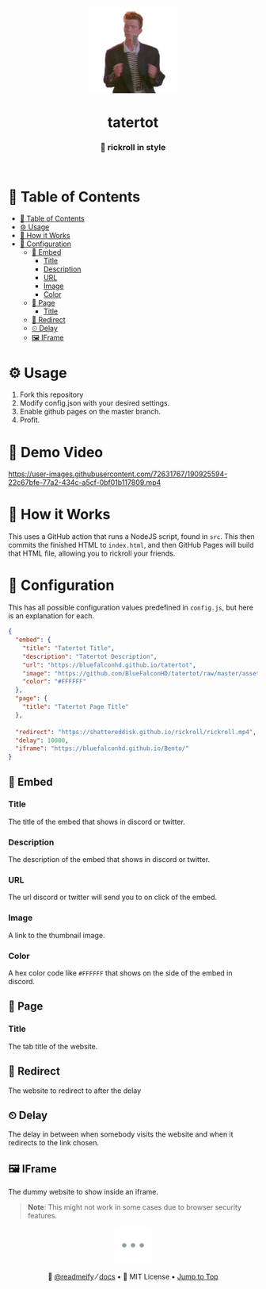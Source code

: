 <!-- Tatertot - @bluefalconhd/tatertot -->

<!-- Top section -->
<p align="center">
  <img src="./assets/logo.png" height="175px">
  <br>
  <h1 align="center" >tatertot</h1>
  <h3 align="center" >🎤 rickroll in style</h3>
</p>

<br>

<!-- Table of contents -->
# 🧂 Table of Contents
- [🧂 Table of Contents](#-table-of-contents)
- [⚙️ Usage](#️-usage)
- [🍡 How it Works](#-how-it-works)
- [📂 Configuration](#-configuration)
  - [🌆 Embed](#-embed)
    - [Title](#title)
    - [Description](#description)
    - [URL](#url)
    - [Image](#image)
    - [Color](#color)
  - [🧾 Page](#-page)
    - [Title](#title-1)
  - [🔁 Redirect](#-redirect)
  - [⏲ Delay](#-delay)
  - [🖼 IFrame](#-iframe)

# ⚙️ Usage
1. Fork this repository
2. Modify config.json with your desired settings.
3. Enable github pages on the master branch.
4. Profit.

# 📼 Demo Video
https://user-images.githubusercontent.com/72631767/190925594-22c67bfe-77a2-434c-a5cf-0bf01b117809.mp4


# 🍡 How it Works
This uses a GitHub action that runs a NodeJS script, found in `src`. This then commits the finished HTML to `index.html`, and then GitHub Pages will build that HTML file, allowing you to rickroll your friends.

# 📂 Configuration
This has all possible configuration values predefined in `config.js`, but here is an explanation for each.
```json
{
  "embed": {
    "title": "Tatertot Title",
    "description": "Tatertot Description",
    "url": "https://bluefalconhd.github.io/tatertot",
    "image": "https://github.com/BlueFalconHD/tatertot/raw/master/assets/logo.png",
    "color": "#FFFFFF"
  },
  "page": {
    "title": "Tatertot Page Title"
  },

  "redirect": "https://shattereddisk.github.io/rickroll/rickroll.mp4",
  "delay": 10000,
  "iframe": "https://bluefalconhd.github.io/Bento/"
}
```
## 🌆 Embed
### Title
The title of the embed that shows in discord or twitter.
### Description
The description of the embed that shows in discord or twitter.
### URL
The url discord or twitter will send you to on click of the embed.
### Image
A link to the thumbnail image.
### Color
A hex color code like `#FFFFFF` that shows on the side of the embed in discord.

## 🧾 Page
### Title
The tab title of the website.

## 🔁 Redirect
The website to redirect to after the delay

## ⏲ Delay
The delay in between when somebody visits the website and when it redirects to the link chosen.

## 🖼 IFrame
The dummy website to show inside an iframe.
> **Note**: This might not work in some cases due to browser security features.

<!-- Footer  -->
<p align="center" ><img src="./assets/seperator.png" height="75px"></p>

<p align="center">
  <span>
    👼
    <a href="https://github.com/readmeify">@readmeify</a>
  </span>
  ⁄
  <span>
    <a href="https://github.com/readmeify/docs">docs</a>
  </span>
  •
  <span>👮 MIT License</span>
  •
  <span><a href="#-table-of-contents">Jump to Top</a></span>
</p>
